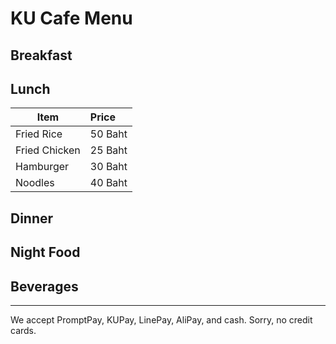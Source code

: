 # KU Cafe Menu

## Breakfast

## Lunch 
| Item| Price  |
|---|:----------|
| Fried Rice  | 50 Baht |
| Fried Chicken | 25 Baht|
|Hamburger | 30 Baht    |
|Noodles  | 40 Baht     |

## Dinner

## Night Food

## Beverages

---

We accept PromptPay, KUPay, LinePay, AliPay, and cash. Sorry, no credit cards.
